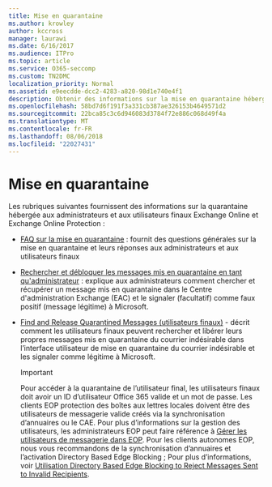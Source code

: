 ```yaml
---
title: Mise en quarantaine
ms.author: krowley
author: kccross
manager: laurawi
ms.date: 6/16/2017
ms.audience: ITPro
ms.topic: article
ms.service: O365-seccomp
ms.custom: TN2DMC
localization_priority: Normal
ms.assetid: e9eecdde-dcc2-4283-a820-98d1e740e4f1
description: Obtenir des informations sur la mise en quarantaine hébergée pour Exchange Online et Exchange Online Protection.
ms.openlocfilehash: 58bd7d6f191f3a331cb387ae326153b4649571d2
ms.sourcegitcommit: 22bca85c3c6d946083d3784f72e886c068d49f4a
ms.translationtype: MT
ms.contentlocale: fr-FR
ms.lasthandoff: 08/06/2018
ms.locfileid: "22027431"
---
```

# <a name="quarantine"></a>Mise en quarantaine

Les rubriques suivantes fournissent des informations sur la quarantaine hébergée aux administrateurs et aux utilisateurs finaux Exchange Online et Exchange Online Protection :
  
- [FAQ sur la mise en quarantaine](quarantine-faq.md) : fournit des questions générales sur la mise en quarantaine et leurs réponses aux administrateurs et aux utilisateurs finaux 
    
- [Rechercher et débloquer les messages mis en quarantaine en tant qu'administrateur](find-and-release-quarantined-messages-as-an-administrator.md) : explique aux administrateurs comment chercher et récupérer un message mis en quarantaine dans le Centre d'administration Exchange (EAC) et le signaler (facultatif) comme faux positif (message légitime) à Microsoft. 
    
- [Find and Release Quarantined Messages (utilisateurs finaux)](http://technet.microsoft.com/library/e439b560-827a-4807-abd3-6b861c1ff786.aspx) - décrit comment les utilisateurs finaux peuvent rechercher et libérer leurs propres messages mis en quarantaine du courrier indésirable dans l’interface utilisateur de mise en quarantaine du courrier indésirable et les signaler comme légitime à Microsoft. 
    
    > [!IMPORTANT]
    > Pour accéder à la quarantaine de l’utilisateur final, les utilisateurs finaux doit avoir un ID d’utilisateur Office 365 valide et un mot de passe. Les clients EOP protection des boîtes aux lettres locales doivent être des utilisateurs de messagerie valide créés via la synchronisation d’annuaires ou le CAE. Pour plus d’informations sur la gestion des utilisateurs, les administrateurs EOP peut faire référence à [Gérer les utilisateurs de messagerie dans EOP](eop/manage-mail-users-in-eop.md). Pour les clients autonomes EOP, nous vous recommandons de la synchronisation d’annuaires et l’activation Directory Based Edge Blocking ; Pour plus d’informations, voir [Utilisation Directory Based Edge Blocking to Reject Messages Sent to Invalid Recipients](http://technet.microsoft.com/library/ca7b7416-92ed-40ad-abdb-695be46ea2e4.aspx). 
  
    

